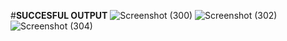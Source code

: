 #**SUCCESFUL OUTPUT**
![Screenshot (300)](https://user-images.githubusercontent.com/98878326/153591641-45e7165e-1240-4955-9eea-2fc09b2fc402.png)
![Screenshot (302)](https://user-images.githubusercontent.com/98878326/153591646-4d7bea7b-f0ef-4e98-8d21-29092a3a3be8.png)
![Screenshot (304)](https://user-images.githubusercontent.com/98878326/153591648-760fb869-de71-400f-9c76-a8a21f8f7ef4.png)
